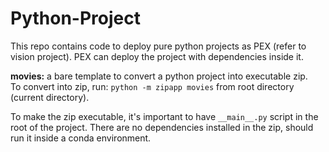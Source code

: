# Python-Project
This repo contains code to deploy pure python projects as PEX (refer to vision project). PEX can deploy the project with dependencies inside it.

<strong>movies:</strong> a bare template to convert a python project into executable zip. <br />
To convert into zip, run: `python -m zipapp movies` from root directory (current directory).

To make the zip executable, it's important to have `__main__.py` script in the root of the project. There are no dependencies installed in the zip, should run it inside a conda environment.

